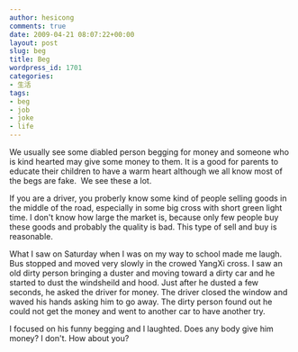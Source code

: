 ```yaml
---
author: hesicong
comments: true
date: 2009-04-21 08:07:22+00:00
layout: post
slug: beg
title: Beg
wordpress_id: 1701
categories:
- 生活
tags:
- beg
- job
- joke
- life
---
```


We usually see some diabled person begging for money and someone who is kind hearted may give some money to them. It is a good for parents to educate their children to have a warm heart although we all know most of the begs are fake.  We see these a lot.

If you are a driver, you proberly know some kind of people selling goods in the middle of the road, especially in some big cross with short green light time. I don't know how large the market is, because only few people buy these goods and probably the quality is bad. This type of sell and buy is reasonable.

What I saw on Saturday when I was on my way to school made me laugh. Bus stopped and moved very slowly in the crowed YangXi cross. I saw an old dirty person bringing a duster and moving toward a dirty car and he started to dust the windsheild and hood. Just after he dusted a few seconds, he asked the driver for money. The driver closed the window and waved his hands asking him to go away. The dirty person found out he could not get the money and went to another car to have another try.

I focused on his funny begging and I laughted. Does any body give him money? I don't. How about you?
